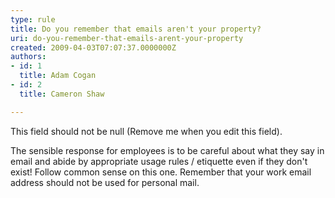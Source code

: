 ```yaml
---
type: rule
title: Do you remember that emails aren't your property?
uri: do-you-remember-that-emails-arent-your-property
created: 2009-04-03T07:07:37.0000000Z
authors:
- id: 1
  title: Adam Cogan
- id: 2
  title: Cameron Shaw

---
```




<span class='intro'> This field should not be null (Remove me when you edit this field). </span>

<p>The sensible response for employees is to be careful about what they say in email and abide by appropriate usage rules / etiquette even if they don't exist! Follow common sense on this one. Remember that your work email address should not be used for personal mail.</p>


